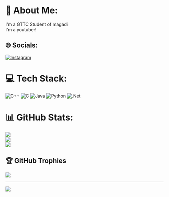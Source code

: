 # 💫 About Me:
I'm a GTTC Student of magadi<br>I'm a youtuber!


## 🌐 Socials:
[![Instagram](https://img.shields.io/badge/Instagram-%23E4405F.svg?logo=Instagram&logoColor=white)](https://instagram.com/manumau9083) 

# 💻 Tech Stack:
![C++](https://img.shields.io/badge/c++-%2300599C.svg?style=for-the-badge&logo=c%2B%2B&logoColor=white) ![C](https://img.shields.io/badge/c-%2300599C.svg?style=for-the-badge&logo=c&logoColor=white) ![Java](https://img.shields.io/badge/java-%23ED8B00.svg?style=for-the-badge&logo=openjdk&logoColor=white) ![Python](https://img.shields.io/badge/python-3670A0?style=for-the-badge&logo=python&logoColor=ffdd54) ![.Net](https://img.shields.io/badge/.NET-5C2D91?style=for-the-badge&logo=.net&logoColor=white)
# 📊 GitHub Stats:
![](https://github-readme-stats.vercel.app/api?username=Manojarya47&theme=vue-dark&hide_border=false&include_all_commits=true&count_private=true)<br/>
![](https://github-readme-streak-stats.herokuapp.com/?user=Manojarya47&theme=vue-dark&hide_border=false)<br/>
![](https://github-readme-stats.vercel.app/api/top-langs/?username=Manojarya47&theme=vue-dark&hide_border=false&include_all_commits=true&count_private=true&layout=compact)

## 🏆 GitHub Trophies
![](https://github-profile-trophy.vercel.app/?username=Manojarya47&theme=radical&no-frame=false&no-bg=true&margin-w=4)

---
[![](https://visitcount.itsvg.in/api?id=Manojarya47&icon=5&color=3)](https://visitcount.itsvg.in)

<!-- Proudly created with GPRM ( https://gprm.itsvg.in ) -->

